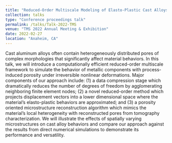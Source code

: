 ```yaml
---
title: "Reduced-Order Multiscale Modeling of Elasto-Plastic Cast Alloys with Process-Induced Porosity"
collection: talks
type: "Conference proceedings talk"
permalink: /talks/Talk-2022-TMS
venue: "TMS 2022 Annual Meeting & Exhibition"
date: 2022-02-27
location: "Anaheim, CA"
---
```


Cast aluminum alloys often contain heterogeneously distributed pores of complex morphologies that significantly affect material behaviors. In this talk, we will introduce a computationally efficient reduced-order multiscale framework to simulate the behavior of metallic components with process-induced porosity under irreversible nonlinear deformations. 
Major components of our approach include: (1) a data compression stage which dramatically reduces the number of degrees of freedom by agglomerating neighboring finite element nodes; (2) a novel reduced-order method which projects displacement vectors into a lower dimensional space where the material’s elasto-plastic behaviors are approximated; and 
(3) a porosity oriented microstructure reconstruction algorithm which mimics the material’s local heterogeneity with reconstructed pores from tomography characterization. We will illustrate the effects of spatially varying microstructures on cast alloy behaviors and compare our approach against the results from direct numerical simulations to demonstrate its performance and versatility.  